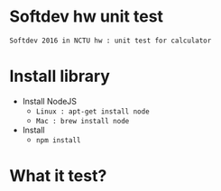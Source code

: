 # Softdev hw unit test

	Softdev 2016 in NCTU hw : unit test for calculator 

# Install library

- Install NodeJS
	- ``Linux : apt-get install node``
	- ``Mac : brew install node``
- Install
	- ``npm install``

# What it test?